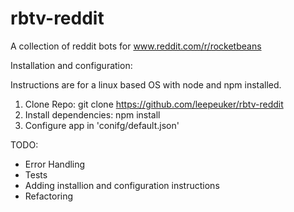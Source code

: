 # rbtv-reddit
A collection of reddit bots for www.reddit.com/r/rocketbeans

Installation and configuration:

Instructions are for a linux based OS with node and npm installed.

1. Clone Repo: git clone https://github.com/leepeuker/rbtv-reddit
2. Install dependencies:  npm install
3. Configure app in 'conifg/default.json'

TODO:

- Error Handling
- Tests
- Adding installion and configuration instructions
- Refactoring
